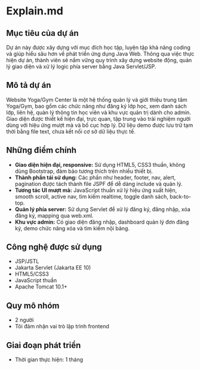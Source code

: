 # Explain.md

## Mục tiêu của dự án
Dự án này được xây dựng với mục đích học tập, luyện tập khả năng coding và giúp hiểu sâu hơn về phát triển ứng dụng Java Web. Thông qua việc thực hiện dự án, thành viên sẽ nắm vững quy trình xây dựng website động, quản lý giao diện và xử lý logic phía server bằng Java Servlet/JSP.

## Mô tả dự án
Website Yoga/Gym Center là một hệ thống quản lý và giới thiệu trung tâm Yoga/Gym, bao gồm các chức năng như đăng ký lớp học, xem danh sách lớp, liên hệ, quản lý thông tin học viên và khu vực quản trị dành cho admin. Giao diện được thiết kế hiện đại, trực quan, tập trung vào trải nghiệm người dùng với hiệu ứng mượt mà và bố cục hợp lý. Dữ liệu demo được lưu trữ tạm thời bằng file text, chưa kết nối cơ sở dữ liệu thực tế.

## Những điểm chính
- **Giao diện hiện đại, responsive:** Sử dụng HTML5, CSS3 thuần, không dùng Bootstrap, đảm bảo tương thích trên nhiều thiết bị.
- **Thành phần tái sử dụng:** Các phần như header, footer, nav, alert, pagination được tách thành file JSPF để dễ dàng include và quản lý.
- **Tương tác UI mượt mà:** JavaScript thuần xử lý hiệu ứng xuất hiện, smooth scroll, active nav, tìm kiếm realtime, toggle danh sách, back-to-top.
- **Quản lý phía server:** Sử dụng Servlet để xử lý đăng ký, đăng nhập, xóa đăng ký, mapping qua web.xml.
- **Khu vực admin:** Có giao diện đăng nhập, dashboard quản lý đơn đăng ký, demo chức năng xóa và tìm kiếm nội bảng.

## Công nghệ được sử dụng
- JSP/JSTL
- Jakarta Servlet (Jakarta EE 10)
- HTML5/CSS3
- JavaScript thuần
- Apache Tomcat 10.1+

## Quy mô nhóm
- 2 người
- Tôi đảm nhận vai trò lập trình frontend

## Giai đoạn phát triển
- Thời gian thực hiện: 1 tháng

